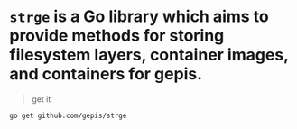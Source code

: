 # `strge` is a Go library which aims to provide methods for storing filesystem layers, container images, and containers for **gepis**.

> get it

```bash
go get github.com/gepis/strge
```
